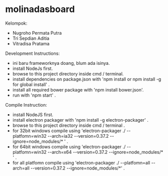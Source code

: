 # molinadasboard

Kelompok:
- Nugroho Permata Putra
- Tri Sepdian Aditia
- Vitradisa Pratama

Development Instructions:
- ini baru frameworknya doang, blum ada isinya.
- install NodeJs first.
- browse to this project directory inside cmd / terminal.
- install dependencies on package.json with 'npm install or npm install -g for global install' .
- install all required bower package with 'npm install bower.json'.
- run with 'npm start' .

Compile Instruction:
- install NodeJS first.
- install electron packager with 'npm install -g electron-packager' .
- browse to this project directory inside cmd / terminal .
- for 32bit windows compile using 'electron-packager ./ --platfomn=win32 --arch=ia32 --version=0.37.2 --ignore=node_modules/* ' .
- for 64bit windows compile using 'electron-packager ./ --platfomn=win32 --arch=x64 --version=0.37.2 --ignore=node_modules/* ' .
- for all platfomn compile using 'electron-packager ./ --platfomn=all --arch=all --version=0.37.2 --ignore=node_modules/*' .
